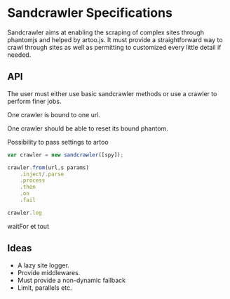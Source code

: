Sandcrawler Specifications
==========================

Sandcrawler aims at enabling the scraping of complex sites through phantomjs and helped by artoo.js. It must provide a straightforward way to crawl through sites as well as permitting to customized every little detail if needed.

API
---

The user must either use basic sandcrawler methods or use a crawler to perform finer jobs.

One crawler is bound to one url.

One crawler should be able to reset its bound phantom.

Possibility to pass settings to artoo

```js
var crawler = new sandcrawler([spy]);

crawler.from(url,s params)
	.inject/.parse
    .process
    .then
    .on
    .fail

crawler.log
```

waitFor et tout

Ideas
-----

* A lazy site logger.
* Provide middlewares.
* Must provide a non-dynamic fallback
* Limit, parallels etc.
